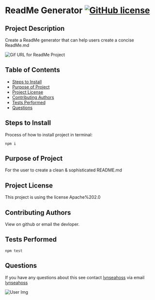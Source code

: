 
# ReadMe Generator [![GitHub license](https://img.shields.io/badge/license-Apache%202.0-pink.svg)](https://github.com/lynseahoss/readme-generator)

## Project Description
Create a ReadMe generator that can help users create a concise ReadMe.md

![Gif URL for ReadMe Project](https://media.giphy.com/media/ftl6wYMeFsqKRxtXeB/giphy.gif)

## Table of Contents
  * [Steps to Install](#install)
  * [Purpose of Project](#usage)
  * [Project License](#license)
  * [Contributing Authors](#contributing)
  * [Tests Performed](#test)
  * [Questions](#email)
 
  

## Steps to Install
Process of how to install project in terminal:
  ```
  npm i
  ```
## Purpose of Project
For the user to create a clean & sophisticated README.md   


## Project License
This project is using the license Apache%202.0
## Contributing Authors
View on github or email the devloper.
## Tests Performed
```
npm test
```
## Questions
If you have any questions about this see contact [lynseahoss](github.com/lynseahoss) via email [lynseahoss](mailto:lynseahoss@gmail.com)

![User Img](https://encrypted-tbn0.gstatic.com/images?q=tbn%3AANd9GcTi_Aqx-d5TuICo2uziXCPZIJp_Ci16w0qHTspbfLjonHc9h-px&usqp=CAU)

